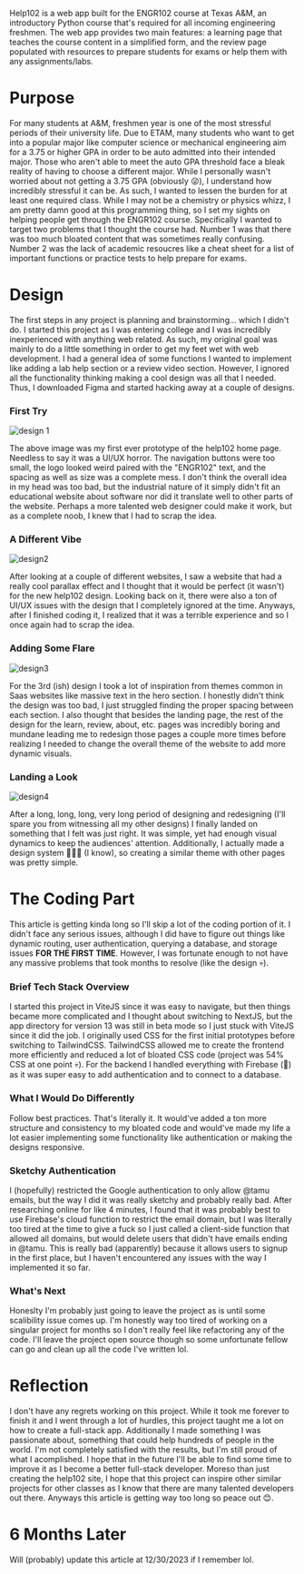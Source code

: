 Help102 is a web app built for the ENGR102 course at Texas A&M, an introductory Python course that's required for all incoming engineering freshmen. The web app provides two main features: a learning page that teaches the course content in a simplified form, and the review page populated with resources to prepare students for exams or help them with any assignments/labs.

# Purpose

For many students at A&M, freshmen year is one of the most stressful periods of their university life. Due to ETAM, many students who want to get into a popular major like computer science or mechanical engineering aim for a 3.75 or higher GPA in order to be auto admitted into their intended major. Those who aren't able to meet the auto GPA threshold face a bleak reality of having to choose a different major. While I personally wasn't worried about not getting a 3.75 GPA (obviously 😜), I understand how incredibly stressful it can be. As such, I wanted to lessen the burden for at least one required class. While I may not be a chemistry or physics whizz, I am pretty damn good at this programming thing, so I set my sights on helping people get through the ENGR102 course. Specifically I wanted to target two problems that I thought the course had. Number 1 was that there was too much bloated content that was sometimes really confusing. Number 2 was the lack of academic resoucres like a cheat sheet for a list of important functions or practice tests to help prepare for exams.

# Design

The first steps in any project is planning and brainstorming... which I didn't do. I started this project as I was entering college and I was incredibly inexperienced with anything web related. As such, my original goal was mainly to do a little something in order to get my feet wet with web development. I had a general idea of some functions I wanted to implement like adding a lab help section or a review video section. However, I ignored all the functionality thinking making a cool design was all that I needed. Thus, I downloaded Figma and started hacking away at a couple of designs.

### First Try

![design 1](/proj_img/help102/help102_1_design1.png)

The above image was my first ever prototype of the help102 home page. Needless to say it was a UI/UX horror. The navigation buttons were too small, the logo looked weird paired with the "ENGR102" text, and the spacing as well as size was a complete mess. I don't think the overall idea in my head was too bad, but the industrial nature of it simply didn't fit an educational website about software nor did it translate well to other parts of the website. Perhaps a more talented web designer could make it work, but as a complete noob, I knew that I had to scrap the idea.

### A Different Vibe

![design2](/proj_img/help102/help102_2_design2.png)

After looking at a couple of different websites, I saw a website that had a really cool parallax effect and I thought that it would be perfect (it wasn't) for the new help102 design. Looking back on it, there were also a ton of UI/UX issues with the design that I completely ignored at the time. Anyways, after I finished coding it, I realized that it was a terrible experience and so I once again had to scrap the idea.

### Adding Some Flare

![design3](/proj_img/help102/help102_3_design3.png)

For the 3rd (ish) design I took a lot of inspiration from themes common in Saas websites like massive text in the hero section. I honestly didn't think the design was too bad, I just struggled finding the proper spacing between each section. I also thought that besides the landing page, the rest of the design for the learn, review, about, etc. pages was incredibly boring and mundane leading me to redesign those pages a couple more times before realizing I needed to change the overall theme of the website to add more dynamic visuals.

### Landing a Look

![design4](/proj_img/help102/help102_4_design4.png)

After a long, long, long, very long period of designing and redesigning (I'll spare you from witnessing all my other designs) I finally landed on something that I felt was just right. It was simple, yet had enough visual dynamics to keep the audiences' attention. Additionally, I actually made a design system 🤯🤯🤯 (I know), so creating a similar theme with other pages was pretty simple.

# The Coding Part

This article is getting kinda long so I'll skip a lot of the coding portion of it. I didn't face any serious issues, although I did have to figure out things like dynamic routing, user authentication, querying a database, and storage issues **FOR THE FIRST TIME**. However, I was fortunate enough to not have any massive problems that took months to resolve (like the design 💀).

### Brief Tech Stack Overview

I started this project in ViteJS since it was easy to navigate, but then things became more complicated and I thought about switching to NextJS, but the app directory for version 13 was still in beta mode so I just stuck with ViteJS since it did the job. I originally used CSS for the first initial prototypes before switching to TailwindCSS. TailwindCSS allowed me to create the frontend more efficiently and reduced a lot of bloated CSS code (project was 54% CSS at one point 💀). For the backend I handled everything with Firebase (🐐) as it was super easy to add authentication and to connect to a database.

### What I Would Do Differently

Follow best practices. That's literally it. It would've added a ton more structure and consistency to my bloated code and would've made my life a lot easier implementing some functionality like authentication or making the designs responsive.

### Sketchy Authentication

I (hopefully) restricted the Google authentication to only allow @tamu emails, but the way I did it was really sketchy and probably really bad. After researching online for like 4 minutes, I found that it was probably best to use Firebase's cloud function to restrict the email domain, but I was literally too tired at the time to give a fuck so I just called a client-side function that allowed all domains, but would delete users that didn't have emails ending in @tamu. This is really bad (apparently) because it allows users to signup in the first place, but I haven't encountered any issues with the way I implemented it so far.

### What's Next

Honeslty I'm probably just going to leave the project as is until some scalibility issue comes up. I'm honestly way too tired of working on a singular project for months so I don't really feel like refactoring any of the code. I'll leave the project open source though so some unfortunate fellow can go and clean up all the code I've written lol.

# Reflection

I don't have any regrets working on this project. While it took me forever to finish it and I went through a lot of hurdles, this project taught me a lot on how to create a full-stack app. Additionally I made something I was passionate about, something that could help hundreds of people in the world. I'm not completely satisfied with the results, but I'm still proud of what I acomplished. I hope that in the future I'll be able to find some time to improve it as I become a better full-stack developer. Moreso than just creating the help102 site, I hope that this project can inspire other similar projects for other classes as I know that there are many talented developers out there. Anyways this article is getting way too long so peace out 😊.

# 6 Months Later

Will (probably) update this article at 12/30/2023 if I remember lol.
